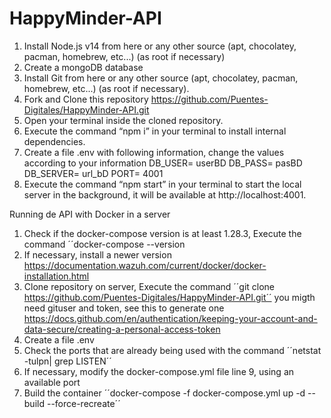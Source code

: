 # HappyMinder-API
1. Install Node.js v14 from here or any other source (apt, chocolatey, pacman, homebrew, etc...) (as root if necessary)
2. Create a mongoDB database
3. Install Git from here or any other source (apt, chocolatey, pacman, homebrew, etc...) (as root if necessary).
4. Fork and Clone this repository https://github.com/Puentes-Digitales/HappyMinder-API.git
5. Open your terminal inside the cloned repository.
6. Execute the command “npm i” in your terminal to install internal dependencies.
7. Create a file .env with following information, change the values according to your information
DB_USER= userBD
DB_PASS= pasBD
DB_SERVER= url_bD
PORT= 4001
8. Execute the command “npm start” in your terminal to start the local server in the background, it will be available at http://localhost:4001.


Running de API with Docker in a server
1. Check if the docker-compose version is at least 1.28.3, Execute the command ´´docker-compose --version
2. If necessary, install a newer version https://documentation.wazuh.com/current/docker/docker-installation.html
3. Clone repository on server, Execute the command ´´git clone https://github.com/Puentes-Digitales/HappyMinder-API.git´´ 
you migth need gituser and token, see this to generate one  https://docs.github.com/en/authentication/keeping-your-account-and-data-secure/creating-a-personal-access-token
4. Create a file .env
5. Check the ports that are already being used with the command
´´netstat -tulpn| grep LISTEN´´ 
6. If necessary, modify the docker-compose.yml file line 9, using an available port
7. Build the container
´´docker-compose -f docker-compose.yml up -d --build --force-recreate´´

